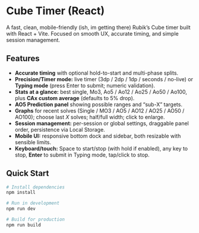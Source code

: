 # Cube Timer (React)

A fast, clean, mobile-friendly (ish, im getting there) Rubik’s Cube timer built with React + Vite. Focused on smooth UX, accurate timing, and simple session management.

## Features
- **Accurate timing** with optional hold-to-start and multi-phase splits.  
- **Precision/Timer mode:** live timer (3dp / 2dp / 1dp / seconds / no-live) or **Typing mode** (press Enter to submit; numeric validation).  
- **Stats at a glance:** best single, Mo3, Ao5 / Ao12 / Ao25 / Ao50 / Ao100, plus **CAx custom average** (defaults to 5% drop).  
- **AO5 Prediction panel** showing possible ranges and “sub-X” targets.  
- **Graphs** for recent solves (Single / MO3 / AO5 / AO12 / AO25 / AO50 / AO100); choose last *X* solves; half/full width; click to enlarge.  
- **Session management:** per-session or global settings, draggable panel order, persistence via Local Storage.  
- **Mobile UI:** responsive bottom dock and sidebar, both resizable with sensible limits.  
- **Keyboard/touch:** Space to start/stop (with hold if enabled), any key to stop, **Enter** to submit in Typing mode, tap/click to stop.


## Quick Start
```bash
# Install dependencies
npm install

# Run in development
npm run dev

# Build for production
npm run build

